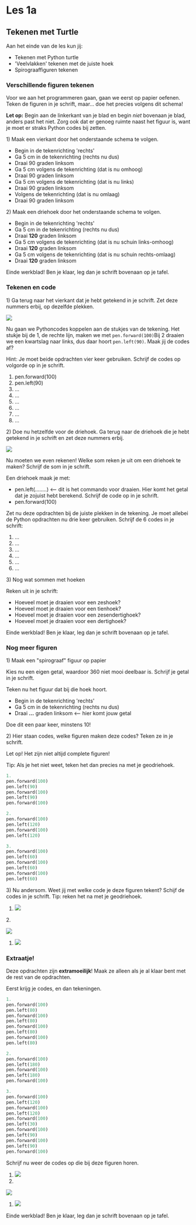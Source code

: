 # Les 1a

## Tekenen met Turtle

Aan het einde van de les kun jij:

* Tekenen met Python turtle
* 'Veelvlakken' tekenen met de juiste hoek
* Spirograaffiguren tekenen

### Verschillende figuren tekenen

Voor we aan het programmeren gaan, gaan we eerst op papier oefenen. Teken de figuren in je schrift, maar… doe het precies volgens dit schema!

**Let op:** Begin aan de linkerkant van je blad en begin _niet_ bovenaan je blad, anders past het niet. Zorg ook dat er genoeg ruimte naast het figuur is, want je moet er straks Python codes bij zetten.

1\) Maak een vierkant door het onderstaande schema te volgen.

* Begin in de tekenrichting 'rechts'
* Ga 5 cm in de tekenrichting (rechts nu dus)
* Draai 90 graden linksom
* Ga 5 cm volgens de tekenrichting (dat is nu omhoog)
* Draai 90 graden linksom
* Ga 5 cm volgens de tekenrichting (dat is nu links)
* Draai 90 graden linksom
* Volgens de tekenrichting (dat is nu omlaag)
* Draai 90 graden linksom

2\) Maak een driehoek door het onderstaande schema te volgen.

* Begin in de tekenrichting 'rechts'
* Ga 5 cm in de tekenrichting (rechts nu dus)
* Draai **120** graden linksom&#x20;
* Ga 5 cm volgens de tekenrichting (dat is nu schuin links-omhoog)
* Draai **120** graden linksom
* Ga 5 cm volgens de tekenrichting (dat is nu schuin rechts-omlaag)
* Draai **120** graden linksom

Einde werkblad! Ben je klaar, leg dan je schrift bovenaan op je tafel.

### Tekenen en code

1\) Ga terug naar het vierkant dat je hebt getekend in je schrift. Zet deze nummers erbij, op dezelfde plekken.

![](<../../../.gitbook/assets/image-20190322135329083 (3) (3) (3) (3) (3) (3) (3) (1) (1) (2).png>)

Nu gaan we Pythoncodes koppelen aan de stukjes van de tekening. Het stukje bij de 1, de rechte lijn, maken we met `pen.forward(100)`Bij 2 draaien we een kwartslag naar links, dus daar hoort `pen.left(90)`. Maak jij de codes af?

Hint: Je moet beide opdrachten vier keer gebruiken. Schrijf de codes op volgorde op in je schrift.

1. pen.forward(100)&#x20;
2. pen.left(90)&#x20;
3. ...
4. ...
5. ...
6. ...
7. ...
8. ...

2\) Doe nu hetzelfde voor de driehoek. Ga terug naar de driehoek die je hebt getekend in je schrift en zet deze nummers erbij.

![](<../../../.gitbook/assets/image-20190322135525607 (3) (3) (3) (3) (3) (3) (3) (1) (1) (1) (1).png>)

Nu moeten we even rekenen! Welke som reken je uit om een driehoek te maken? Schrijf de som in je schrift.

Een driehoek maak je met:

* pen.left(……..) <— dit is het commando voor draaien. Hier komt het getal dat je zojuist hebt berekend. Schrijf de code op in je schrift.
* pen.forward(100)

Zet nu deze opdrachten bij de juiste plekken in de tekening. Je moet allebei de Python opdrachten nu drie keer gebruiken. Schrijf de 6 codes in je schrift:

1. ...
2. ...
3. ...
4. ...
5. ...
6. ...

3\) Nog wat sommen met hoeken

Reken uit in je schrift:

* Hoeveel moet je draaien voor een zeshoek?
* Hoeveel moet je draaien voor een tienhoek?
* Hoeveel moet je draaien voor een zesendertighoek?
* Hoeveel moet je draaien voor een dertighoek?

Einde werkblad! Ben je klaar, leg dan je schrift bovenaan op je tafel.

### Nog meer figuren

1\) Maak een "spirograaf" figuur op papier

Kies nu een eigen getal, waardoor 360 niet mooi deelbaar is. Schrijf je getal in je schrift.

Teken nu het figuur dat bij die hoek hoort.

* Begin in de tekenrichting 'rechts'
* Ga 5 cm in de tekenrichting (rechts nu dus)
* Draai **...** graden linksom <— hier komt jouw getal

Doe dit een paar keer, minstens 10!

2\) Hier staan codes, welke figuren maken deze codes? Teken ze in je schrift.

Let op! Het zijn niet altijd complete figuren!

Tip: Als je het niet weet, teken het dan precies na met je geodriehoek.

```python
1.
pen.forward(100)
pen.left(90)
pen.forward(100)
pen.left(90)
pen.forward(100)
```

```python
2.
pen.forward(100)
pen.left(120)
pen.forward(100)
pen.left(120)
```

```python
3.
pen.forward(100)
pen.left(60)
pen.forward(100)
pen.left(60)
pen.forward(100)
pen.left(60)
```

3\) Nu andersom. Weet jij met welke code je deze figuren tekent? Schijf de codes in je schrift. Tip: reken het na met je geodriehoek.

1. ![](<../../../.gitbook/assets/image-20190318130624359 (2) (4) (4) (4) (4) (4) (4) (4) (1) (1) (1) (1).png>)

2\.

![](<../../../.gitbook/assets/image-20190318125720956 copy (1) (1).png>)

1. ![](<../../../.gitbook/assets/image-20190318130244515 (1) (1) (1) (1) (1) (1) (1) (1).png>)

### Extraatje!

Deze opdrachten zijn **extramoeilijk**! Maak ze alleen als je al klaar bent met de rest van de opdrachten.

Eerst krijg je codes, en dan tekeningen.

```python
1.
pen.forward(100)
pen.left(80)
pen.forward(100)
pen.left(80)
pen.forward(100)
pen.left(80)
pen.forward(100)
pen.left(80)
```

```python
2.
pen.forward(100)
pen.left(180)
pen.forward(100)
pen.left(180)
pen.forward(100)
```

```python
3.
pen.forward(100)
pen.left(120)
pen.forward(100)
pen.left(120)
pen.forward(100)
pen.left(30)
pen.forward(100)
pen.left(90)
pen.forward(100)
pen.left(90)
pen.forward(100)
```

Schrijf nu weer de codes op die bij deze figuren horen.

1. ![](<../../../.gitbook/assets/image-20190318130606702 (3) (3) (3) (3) (3) (3) (3) (1) (1) (1).png>)
2.

![](<../../../.gitbook/assets/image-20190318125810948 (5) (5) (2) (1) (1) (1) (3).png>)

1. ![](<../../../.gitbook/assets/image-20190318130138855 (1).png>)

Einde werkblad! Ben je klaar, leg dan je schrift bovenaan op je tafel.
